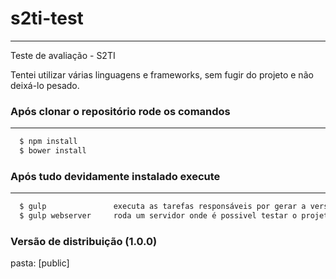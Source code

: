 # s2ti-test
--------
Teste de avaliação - S2TI

Tentei utilizar várias linguagens e frameworks, sem fugir do projeto e não deixá-lo pesado.


### Após clonar o repositório rode os comandos
--------
```sh
  $ npm install
  $ bower install
```
### Após tudo devidamente instalado execute
--------
```sh
  $ gulp               executa as tarefas responsáveis por gerar a versão de distribuição
  $ gulp webserver     roda um servidor onde é possivel testar o projeto
```


### Versão de distribuição (1.0.0)
pasta: [public]
